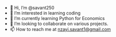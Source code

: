 - 👋 Hi, I’m @savant250
- 👀 I’m interested in learning coding 
- 🌱 I’m currently learning Python for Economics
- 💞️ I’m looking to collaborate on various projects. 
- 📫 How to reach me at nzayi.savant1@gmail.com

<!---
savant250/savant250 is a ✨ special ✨ repository because its `README.md` (this file) appears on your GitHub profile.
You can click the Preview link to take a look at your changes.
--->
